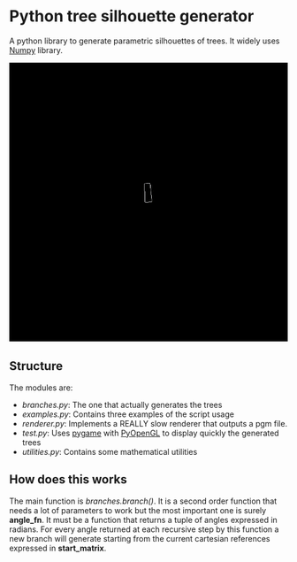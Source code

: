# Python tree silhouette generator 
A python library to generate parametric silhouettes of trees.
It widely uses [Numpy][1] library.

![Animation of the algorithm](./images/generation.gif)

## Structure
The modules are:
- *branches.py*: The one that actually generates the trees
- *examples.py*: Contains three examples of the script usage
- *renderer.py*: Implements a REALLY slow renderer that outputs a pgm file.
- *test.py*: Uses [pygame][2] with [PyOpenGL][3] to display quickly 
the generated trees
- *utilities.py*: Contains some mathematical utilities

## How does this works
The main function is *branches.branch()*. It is a second order function that 
needs a lot of parameters to work but the most important one is surely 
**angle_fn**. It must be a function that returns a tuple of
angles expressed in radians. For every angle returned at each recursive step
by this function a new branch will generate starting from the current cartesian 
references expressed in **start_matrix**.

[1]: http://www.numpy.org/
[2]: http://www.pygame.org/
[3]: http://pyopengl.sourceforge.net/
